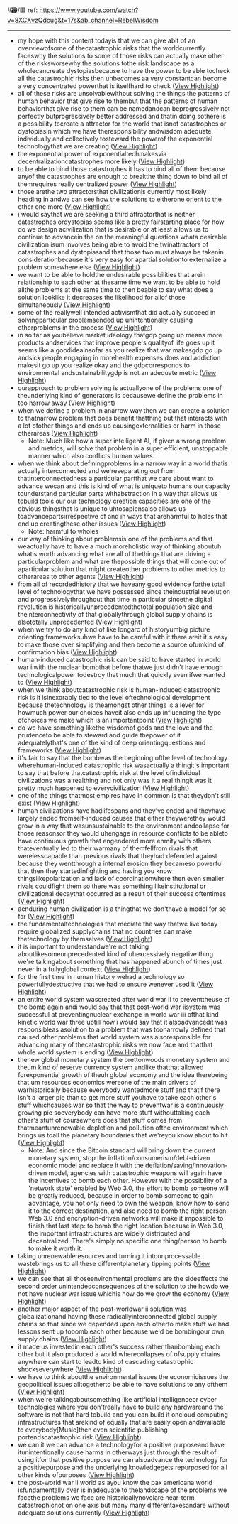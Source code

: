 #🗃/🟥 
ref: 
https://www.youtube.com/watch?v=8XCXvzQdcug&t=17s&ab_channel=RebelWisdom

---

- my hope with this content todayis that we can give abit of an overviewofsome of thecatastrophic risks that the worldcurrently faceswhy the solutions to some of those risks
  can actually make other of the risksworsewhy the solutions tothe risk landscape as a wholecancreate dystopiasbecause to have the power to be able tocheck all the catastrophic risks then uhbecomes aa very constantcan become a very concentrated powerthat is itselfhard to check ([View Highlight](https://read.readwise.io/read/01gqyekjjw6fvn1zpqhtk96kks))
- all of these risks are unsolvablewithout solving the things the patterns
  of human behavior that give rise to thembut that the patterns of human behaviorthat give rise to them can be namedandcan beprogressively not perfectly butprogressively better addressed and thatin doing sothere is a possibility tocreate a attractor for the world that isnot catastrophes or dystopiasin which we have theresponsibility andwisdom adequate individually and
  collectively tosteward the powerof the exponential technologythat we are creating ([View Highlight](https://read.readwise.io/read/01gqyemt70m24sgnaq71m9tcgx))
- the exponential power of exponentialtechmakesvia decentralizationcatastrophes more likely ([View Highlight](https://read.readwise.io/read/01gqyeyp7ewbe6gb9szpg1vs3d))
- to be able to bind those catastrophes
  it has to bind all of them because anyof the catastrophes are enough to breakthe thing down to bind all of themrequires really centralized power ([View Highlight](https://read.readwise.io/read/01gqyezn3m3y778d7q7ccxn0a6))
- those arethe two attractorsthat civilizationis currently most likely heading in andwe can see how the solutions to eitherone orient to the other one more ([View Highlight](https://read.readwise.io/read/01gqyf22jzw61fh0a8tgyz61vr))
- i would saythat we are seeking a third attractorthat is neither catastrophes ordystopias seems like a pretty fairstarting place for how do we design acivilization that is desirable or at
  least allows us to continue to advancein the on the meaningful questions whata desirable civilization isum involves being able to avoid the twinattractors of catastrophes and dystopiasand that those two must always be takenin considerationbecause it's very easy for apartial solutionto externalize a problem somewhere else ([View Highlight](https://read.readwise.io/read/01gqyf3hq5skt777n6jexsf4ah))
- we want to be able to holdthe undesirable possibilities that arein relationship to each other at thesame time we want to be able to hold allthe problems at the same time to then beable to say what does a solution looklike it decreases the likelihood for allof those simultaneously ([View Highlight](https://read.readwise.io/read/01gqyf3ymve90pmbczvyspjpeb))
- some of the reallywell intended activismthat did actually succeed in solvingparticular problemsended up unintentionally causing otherproblems in the process ([View Highlight](https://read.readwise.io/read/01gr0g9j4j5jdzc7j87k4q8h03))
- in so far as youbelieve market ideology thatgdp going up means more products andservices that improve people's qualityof life goes up it seems like a goodideainsofar as you realize that war makesgdp go up andsick people engaging in morehealth expenses does and addiction makesit go up you realize okay and the gdpcorresponds to environmental andsustainabilitygdp is not an adequate metric ([View Highlight](https://read.readwise.io/read/01gr0gd7x5ams2hfbzqq8chggg))
- ourapproach to problem solving is actuallyone of the problems one of theunderlying kind of generators is becausewe define the problems in too narrow away ([View Highlight](https://read.readwise.io/read/01gr0ge1g92b1mbvq890aefwpm))
- when we define a problem in anarrow way
  then we can create a solution to thatnarrow problem that does benefit thatthing but that interacts with a lot ofother things and ends up causingexternalities or harm in those otherareas ([View Highlight](https://read.readwise.io/read/01gr0ggqrfywdttqbqgced8tt2))
    - Note: Much like how a super intelligent AI, if given a wrong problem and metrics, will solve that problem in a super efficient, unstoppable manner which also conflicts human values.
- when we think about definingproblems in a narrow way in a world thatis actually interconnected and we'reseparating out from thatinterconnectedness a particular partthat we care about want to advance wecan and this is kind of what is uniqueto humans our capacity tounderstand particular parts withabstraction in a way that allows us tobuild tools our our technology creation
  capacities are one of the obvious thingsthat is unique to uhtosapiensalso allows us toadvancepartsirrespective of and in ways that areharmful to holes that end up creatingthese other issues ([View Highlight](https://read.readwise.io/read/01gr0gmxwcgfh0x9dkap0nvab2))
    - Note: harmful to wholes
- our way of thinking about problemsis one of the problems and that weactually have to have a much moreholistic way of thinking aboutuh whatis worth advancing what are all of thethings that are driving a particularproblem and what are thepossible things that will come out of aparticular solution that might createother problems to other metrics to otherareas to other agents ([View Highlight](https://read.readwise.io/read/01gr0gnxr1f1exf6d1dbp0ajhe))
- from all of recordedhistory that we haveany good evidence forthe
  total level of technologythat we have possessed since theindustrial revolution and progressivelythroughout that time in particular sincethe digital revolution is historicallyunprecedentedthetotal population size and theinterconnectivity of that globallythrough global supply chains is alsototally unprecedented ([View Highlight](https://read.readwise.io/read/01gr2wxp942wj70m6yyj0qf2r9))
- when we try to do any kind of like longarc of historyumbig picture orienting frameworksuhwe have to be careful with it there areit it's easy to make those over
  simplifying and then become a source ofumkind of confirmation bias ([View Highlight](https://read.readwise.io/read/01gr0gtpcb0xkhq2bgfs2hjhge))
- human-induced catastrophic risk can
  be said to have started in world war iiwith the nuclear bombthat before thatwe just didn't have enough technologicalpower todestroy that much that quickly even ifwe wanted to ([View Highlight](https://read.readwise.io/read/01gr2wza2beh5gzfy2r7n8y062))
- when we think aboutcatastrophic risk is
  human-induced catastrophic risk is it isinexorably tied to the level oftechnological development because thetechnology is theamongst other things is a lever for howmuch power our choices haveit also ends up influencing the type ofchoices we make which is an importantpoint ([View Highlight](https://read.readwise.io/read/01gr2wzrk79ya06rbf98y5gbd4))
- do we have something likethe wisdomof gods and the love and the prudenceto be able to steward and guide thepower of it adequatelythat's one of the kind of deep orientingquestions and frameworks ([View Highlight](https://read.readwise.io/read/01gr2x1wm2p7c3c3mrdffgpngp))
- it's fair to say that the bombwas the beginning ofthe level of technology wherehuman-induced catastrophic risk wasactually a thingit's important to say that before thatcatastrophic risk at the level ofindividual civilizations was a realthing and not only was it a real thingit was it pretty much happened to everycivilization ([View Highlight](https://read.readwise.io/read/01gr2x2v5dbzdtwah9m6fw0bhe))
- one of the things thatmost empires have in common is that theydon't still exist ([View Highlight](https://read.readwise.io/read/01gr2x5j06vj763mhbks14wf14))
- human civilizations have hadlifespans and they've ended and theyhave largely ended fromself-induced causes that either theywerethey would grow in a way that wasunsustainable to the environment andcollapse for those reasonsor they would uhengage in resource conflicts to be ableto have continuous growth that
  engendered more enmity with others thateventually led to their warmany of themfellfrom rivals that werelesscapable than previous rivals that theyhad defended against because they wentthrough a internal erosion they becameso powerful that then they startedinfighting and having you know thingslikepolarization and lack of coordinationwhere then even smaller rivals couldfight them so there was something likeinstitutional or civilizational decaythat occurred as a result of their
  success oftentimes ([View Highlight](https://read.readwise.io/read/01gr2x7e3nb3e394knc0h43nqz))
- aenduring human civilization is a thingthat we don'thave a model for so far ([View Highlight](https://read.readwise.io/read/01gr2x8b284k0a7mwyvf55xhd7))
- the fundamentaltechnologies that mediate the way thatwe live today require globalized supplychains that no countries can make thetechnology by themselves ([View Highlight](https://read.readwise.io/read/01gr2x9jpaver89e1mqy75jz99))
- it is important to understandwe're not talking aboutlikesomeunprecedented kind of uhexcessively negative thing we're talkingabout something that has happened abunch of times just never in a fullyglobal context ([View Highlight](https://read.readwise.io/read/01gr2xaywxb89a3ebacc1tqhh4))
- for the first time in human history wehad a technology so powerfullydestructive that we had to ensure wenever used it ([View Highlight](https://read.readwise.io/read/01gr2xcghz8e90dpxmyh38zv78))
- an entire world system wascreated after world war ii to preventtheuse of the bomb again andi would say that that post-world war iisystem was successful at preventingnuclear exchange in world war iii ofthat kind kinetic world war three uptill now i would say that it alsoadvancedit was responsibleas asolution to a problem that was toonarrowly defined that caused other
  problems that world system was alsoresponsible for advancing many of thecatastrophic risks we now face and thatthat whole world system is ending ([View Highlight](https://read.readwise.io/read/01gr2xdcyr58f2p7k42tw6xp5c))
- thenew global monetary system the brettonwoods monetary system and theum kind of reserve currency system andlike thatthat allowed forexponential growth of theuh global economy and the idea therebeing that um resources economics wereone of the main drivers of warhistorically because everybody wantedmore stuff and thatif there isn't
  a larger pie than to get more stuff youhave to take each other's stuff whichcauses war so that the way to preventwar is a continuously growing pie soeverybody can have more stuff withouttaking each other's stuff of coursewhere does that stuff comes from thatmeantunrenewable depletion and pollution ofthe environment which brings us toall the planetary boundaries that we'reyou know about to hit ([View Highlight](https://read.readwise.io/read/01gr2zmk5akrrd4z8y07dhrgra))
    - Note: And since the Bitcoin standard will bring down the current monetary system, stop the inflation/consumerism/debt-driven economic model and replace it with the deflation/saving/innovation-driven model, agencies with catastrophic weapons will again have the incentives to bomb each other.
      However with the possibility of a 'network state' enabled by Web 3.0, the effort to bomb someone will be greatly reduced, because in order to bomb someone to gain advantage, you not only need to own the weapon, know how to send it to the correct destination, and also need to bomb the right person. Web 3.0 and encryption-driven networks will make it impossible to finish that last step: to bomb the right location because in Web 3.0, the important infrastructures are widely distributed and decentralized. There's simply no specific one thing/person to bomb to make it worth it.
- taking unrenewableresources and turning it intounprocessable wastebrings us to all these differentplanetary tipping points ([View Highlight](https://read.readwise.io/read/01gr2zmtm4x87shpk5rr7nr7kr))
- we can see that all thoseenvironmental problems are the sideeffects the second order unintendedconsequences of the solution to the howdo we not have nuclear war issue whichis how do we grow the economy ([View Highlight](https://read.readwise.io/read/01gr2znnna7wv39sdgwjexvhe8))
- another major aspect of the post-worldwar ii solution was globalizationand having these radicallyinterconnected global supply chains so
  that since we depended upon each otherto make stuff we had lessons sent up tobomb each other because we'd be bombingour own supply chains ([View Highlight](https://read.readwise.io/read/01gr2zpj6ghztrn7548q1xb0v1))
- it made us investedin each other's success rather thanbombing each other
  but it also produced a world wherecollapses of ofsupply chains anywhere can start to leadto kind of cascading catastrophic shockseverywhere ([View Highlight](https://read.readwise.io/read/01gr2zq6f02x7bqcjwr2va9cqp))
- we have to think aboutthe environmental issues the economicissues the geopolitical issues alltogetherto be able to have solutions to any ofthem ([View Highlight](https://read.readwise.io/read/01gr2zsthtxx4m4hkapa9jzqma))
- when we're talkingaboutsomething like artificial intelligenceor cyber technologies where you don'treally have to build any hardwareand the software is not that hard tobuild and you can build it oncloud computing infrastructures that arekind of equally that are easily open andavailable to everybody[Music]then even
  scientific publishing portendscatastrophic risk ([View Highlight](https://read.readwise.io/read/01gr6mrfzz7beetp5qwkykypfg))
- we can it we can advance a technologyfor a positive purposeand have itunintentionally cause harms in otherways just through the result of using itfor that positive purpose we can alsoadvance the technology for a positivepurpose and the underlying knowledgegets repurposed for all other kinds ofpurposes ([View Highlight](https://read.readwise.io/read/01gr6mrxsvdfjnh2cbwe9zv17b))
- the post-world war ii world as ayou know the pax americana world isfundamentally over is inadequate to thelandscape of the problems we facethe problems we face are historicallynovelare near-term catastrophicnot on one axis but many many differentaxesandare without adequate solutions currently ([View Highlight](https://read.readwise.io/read/01gr6mvczybc804yz5nqswacqw))
